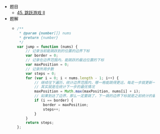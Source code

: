 - 题目
	- [45. 跳跃游戏 II](https://leetcode.cn/problems/jump-game-ii/)
- 题解
	- ```js
	  /**
	   * @param {number[]} nums
	   * @return {number}
	   */
	  var jump = function (nums) {
	      // 记录当前能跳跃到的位置的边界下标
	      var border = 0;
	      // 记录在边界范围内，能跳跃的最远位置的下标
	      var maxPosition = 0;
	      // 记录所用步数
	      var steps = 0;
	      for (var i = 0; i < nums.length - 1; i++) {
	          // 继续往下遍历，统计边界范围内，哪一格能跳得更远，每走一步就更新一次能跳跃的最远位置下标
	          // 其实就是在统计下一步的最优情况
	          maxPosition = Math.max(maxPosition, nums[i] + i);
	          // 如果到达了边界，那么一定要跳了，下一跳的边界下标就是之前统计的最优情况maxPosition，并且步数加1
	          if (i == border) {
	              border = maxPosition;
	              steps++;
	          }
	      }
	      return steps;
	  };
	  ```